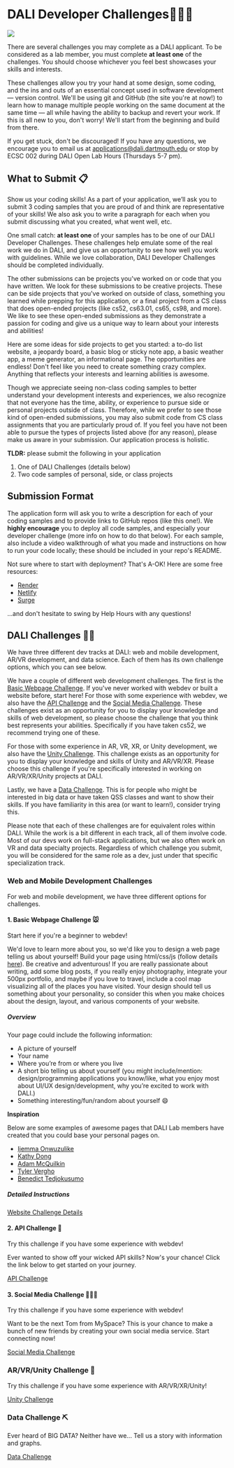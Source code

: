 # DALI Developer Challenges👩🏾‍💻

![](docs/imgs/dali-mondays.gif)

There are several challenges you may complete as a DALI applicant. To be considered as a lab member, you must complete **at least one** of the challenges. You should choose whichever you feel best showcases your skills and interests.

These challenges allow you try your hand at some design, some coding, and the ins and outs of an essential concept used in software development — version control. We'll be using git and GitHub (the site you're at now!) to learn how to manage multiple people working on the same document at the same time — all while having the ability to backup and revert your work. If this is all new to you, don't worry! We'll start from the beginning and build from there.

If you get stuck, don't be discouraged! If you have any questions, we encourage you to email us at applications@dali.dartmouth.edu or stop by ECSC 002 during DALI Open Lab Hours (Thursdays 5-7 pm).

## What to Submit 📋

Show us your coding skills! As a part of your application, we’ll ask you to submit 3 coding samples that you are proud of and think are representative of your skills! We also ask you to write a paragraph for each when you submit discussing what you created, what went well, etc.

One small catch: **at least one** of your samples has to be one of our DALI Developer Challenges. These challenges help emulate some of the real work we do in DALI, and give us an opportunity to see how well you work with guidelines. While we love collaboration, DALI Developer Challenges should be completed individually.

The other submissions can be projects you've worked on or code that you have written. We look for these submissions to be creative projects. These can be side projects that you've worked on outside of class, something you learned while prepping for this application, or a final project from a CS class that does open-ended projects (like cs52, cs63.01, cs65, cs98, and more). We like to see these open-ended submissions as they demonstrate a passion for coding and give us a unique way to learn about your interests and abilities!

Here are some ideas for side projects to get you started: a to-do list website, a jeopardy board, a basic blog or sticky note app, a basic weather app, a meme generator, an informational page. The opportunities are endless! Don't feel like you need to create something crazy complex. Anything that reflects your interests and learning abilities is awesome.

Though we appreciate seeing non-class coding samples to better understand your development interests and experiences, we also recognize that not everyone has the time, ability, or experience to pursue side or personal projects outside of class. Therefore, while we prefer to see those kind of open-ended submissions, you may also submit code from CS class assignments that you are particularly proud of. If you feel you have not been able to pursue the types of projects listed above (for any reason), please make us aware in your submission. Our application process is holistic.

**TLDR:** please submit the following in your application

1. One of DALI Challenges (details below)
2. Two code samples of personal, side, or class projects

## Submission Format
The application form will ask you to write a description for each of your coding samples and to provide links to GitHub repos (like this one!). We **highly encourage** you to deploy all code samples, and especially your developer challenge (more info on how to do that below). For each sample, also include a video walkthrough of what you made and instructions on how to run your code locally; these should be included in your repo's README.

Not sure where to start with deployment? That's A-OK! Here are some free resources:
* [Render](https://render.com)
* [Netlify](https://www.netlify.com/)
* [Surge](https://surge.sh)

...and don't hesitate to swing by Help Hours with any questions!

## DALI Challenges 🏃‍♂️
We have three different dev tracks at DALI: web and mobile development, AR/VR development, and data science. Each of them has its own challenge options, which you can see below.

We have a couple of different web development challenges. The first is the [Basic Webpage Challenge](#basic-webpage-challenge-). If you've never worked with webdev or built a website before, start here! For those with some experience with webdev, we also have the [API Challenge](#api-challenge-) and the [Social Media Challenge](#social-media-challenge-). These challenges exist as an opportunity for you to display your knowledge and skills of web development, so please choose the challenge that you think best represents your abilities. Specifically if you have taken cs52, we recommend trying one of these.

For those with some experience in AR, VR, XR, or Unity development, we also have the [Unity Challenge](#unity-challenge-). This challenge exists as an opportunity for you to display your knowledge and skills of Unity and AR/VR/XR. Please choose this challenge if you're specifically interested in working on AR/VR/XR/Unity projects at DALI.

Lastly, we have a [Data Challenge](#optional-data-challenge-). This is for people who might be interested in big data or have taken QSS classes and want to show their skills. If you have familiarity in this area (or want to learn!), consider trying this.

Please note that each of these challenges are for equivalent roles within DALI. While the work is a bit different in each track, all of them involve code. Most of our devs work on full-stack applications, but we also often work on VR and data specialty projects. Regardless of which challenge you submit, you will be considered for the same role as a dev, just under that specific specialization track.

### Web and Mobile Development Challenges

For web and mobile development, we have three different options for challenges.

#### 1. Basic Webpage Challenge 🐭

Start here if you're a beginner to webdev!

We'd love to learn more about you, so we'd like you to design a web page telling us about yourself! Build your page using html/css/js (follow details [here](./docs/website_challenge.md)). Be creative and adventurous! If you are really passionate about writing, add some blog posts, if you really enjoy photography, integrate your 500px portfolio, and maybe if you love to travel, include a cool map visualizing all of the places you have visited. Your design should tell us something about your personality, so consider this when you make choices about the design, layout, and various components of your website.

##### Overview

Your page could include the following information:

* A picture of yourself
* Your name
* Where you’re from or where you live
* A short bio telling us about yourself (you might include/mention: design/programming applications you know/like, what you enjoy most about UI/UX design/development, why you’re excited to work with DALI.)
* Something interesting/fun/random about yourself :smile:

**Inspiration**

Below are some examples of awesome pages that DALI Lab members have created that you could base your personal pages on.

* [Ijemma Onwuzulike](http://ijemmao.me)
* [Kathy Dong](http://kathydong.com/)
* [Adam McQuilkin](https://www.adammcquilkin.com)
* [Tyler Vergho](https://tvergho.me/)
* [Benedict Tedjokusumo](https://tedjokusumo.me/)
<!-- * [Samiha Datta](https://samihadatta.me) -->
<!-- * [Jai Smith](https://jaismith.dev) -->
<!-- * [Emma Rafkin](https://emmarafkin.com/) -->
  
##### Detailed Instructions

[Website Challenge Details](./docs/website_challenge.md)

#### 2. API Challenge 📡

Try this challenge if you have some experience with webdev!

Ever wanted to show off your wicked API skills? Now's your chance! Click the link below to get started on your journey.

[API Challenge](./docs/APIChallenge.md)

#### 3. Social Media Challenge 💆🏻‍♀️

Try this challenge if you have some experience with webdev!

Want to be the next Tom from MySpace? This is your chance to make a bunch of new friends by creating your own social media service. Start connecting now!

[Social Media Challenge](./docs/SocialMediaChallenge.md)

### AR/VR/Unity Challenge 🏃

Try this challenge if you have some experience with AR/VR/XR/Unity!

[Unity Challenge](./docs/UnityChallenge.md)

### Data Challenge ⛏

Ever heard of BIG DATA? Neither have we... Tell us a story with information and graphs.

[Data Challenge](./docs/DataChallenge.md)
